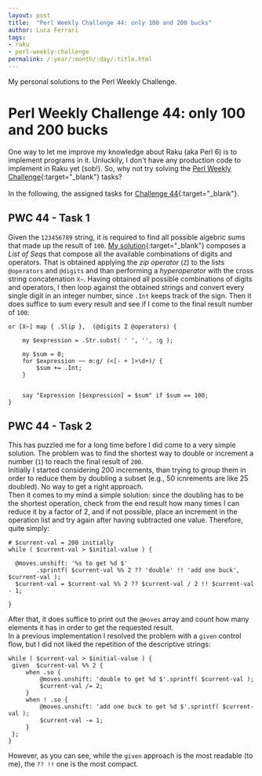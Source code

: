 ```yaml
---
layout: post
title:  "Perl Weekly Challenge 44: only 100 and 200 bucks"
author: Luca Ferrari
tags:
- raku
- perl-weekly-challenge
permalink: /:year/:month/:day/:title.html
---
```

My personal solutions to the Perl Weekly Challenge.

# Perl Weekly Challenge 44: only 100 and 200 bucks

One way to let me improve my knowledge about Raku (aka Perl 6) is to implement programs in it.
Unluckily, I don't have any production code to implement in Raku yet (sob!).
So, why not try solving the [Perl Weekly Challenge](https://perlweeklychallenge.org/){:target="_blank"} tasks?
<br/>
<br/>
In the following, the assigned tasks for [Challenge 44](https://perlweeklychallenge.org/blog/perl-weekly-challenge-044/){:target="_blank"}.


## PWC 44 - Task 1

Given the `123456789` string, it is required to find all possible algebric sums that made up the result of `100`.
[My solution](https://github.com/fluca1978/fluca1978-coding-bits/blob/master/perl6/weekly-challenge/pwc_44_1.p6){:target="_blank"} composes a *List of Seq*s that compose all the available combinations of digits and operators. That is obtained applying the *zip operator* (`Z`) to the lists `@operators` and `@digits` and than performing a *hyperoperator* with the cross string concatenation `X~`.
Having obtained all possible combinations of digits and operators, I then loop against the obtained strings and convert every single digit in an integer number, since `.Int` keeps track of the sign. Then it does suffice to sum every result and see if I come to the final result number of `100`:

```perl6
or [X~] map { .Slip },  (@digits Z @operators) {

    my $expression = .Str.subst( ' ', '', :g );

    my $sum = 0;
    for $expression ~~ m:g/ (<[- + ]>\d+)/ {
        $sum += .Int;
    }


    say "Expression [$expression] = $sum" if $sum == 100;
}
```

## PWC 44 - Task 2

This has puzzled me for a long time before I did come to a very simple solution. The problem was to find the shortest way to double or increment a number (`1`) to reach the final result of `200`.
<br/>
Initially I started considering 200 increments, than trying to group them in order to reduce them by doubling a subset (e.g., 50 icnrements are like 25 doubled). No way to get a right approach.
<br/>
Then it comes to my mind a simple solution: since the doubling has to be the shortest operation, check from the end result how many times I can reduce it by a factor of 2, and if not possible, place an increment in the operation list and try again after having subtracted one value.
Therefore, quite simply:

```perl6
# $current-val = 200 initially
while ( $current-val > $initial-value ) {

  @moves.unshift: '%s to get %d $'
        .sprintf( $current-val %% 2 ?? 'double' !! 'add one buck', $current-val );
  $current-val = $current-val %% 2 ?? $current-val / 2 !! $current-val - 1;

}
```

After that, it does suffice to print out the `@moves` array and count how many elements it has in order to get the requested result.
<br/>
In a previous implementation I resolved the problem with a `given` control flow, but I did not liked the repetition of the descriptive strings:

```perl6
while ( $current-val > $initial-value ) {
 given  $current-val %% 2 {
     when .so {
         @moves.unshift: 'double to get %d $'.sprintf( $current-val );
         $current-val /= 2;
     }
     when ! .so {
         @moves.unshift: 'add one buck to get %d $'.sprintf( $current-val );
         $current-val -= 1;
     }
 };
}
```

However, as you can see, while the `given` approach is the most readable (to me), the `?? !!` one is the most compact.
